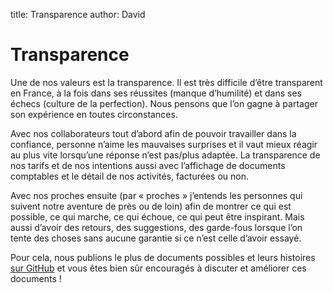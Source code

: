 title: Transparence
author: David

# Transparence

Une de nos valeurs est la transparence. Il est très difficile d’être transparent en France, à la fois dans ses réussites (manque d’humilité) et dans ses échecs (culture de la perfection). Nous pensons que l’on gagne à partager son expérience en toutes circonstances.

Avec nos collaborateurs tout d’abord afin de pouvoir travailler dans la confiance, personne n’aime les mauvaises surprises et il vaut mieux réagir au plus vite lorsqu’une réponse n’est pas/plus adaptée. La transparence de nos tarifs et de nos intentions aussi avec l’affichage de documents comptables et le détail de nos activités, facturées ou non.

Avec nos proches ensuite (par « proches » j’entends les personnes qui suivent notre aventure de près ou de loin) afin de montrer ce qui est possible, ce qui marche, ce qui échoue, ce qui peut être inspirant. Mais aussi d’avoir des retours, des suggestions, des garde-fous lorsque l’on tente des choses sans aucune garantie si ce n’est celle d’avoir essayé.

Pour cela, nous publions le plus de documents possibles et leurs histoires [sur GitHub](https://github.com/scopyleft/) et vous êtes bien sûr encouragés à discuter et améliorer ces documents !
